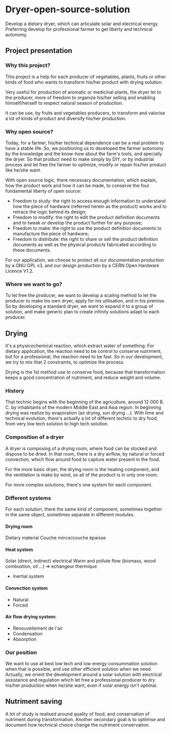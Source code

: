 # Dryer-open-source-solution
Develop a dietary dryer, which can articulate solar and electrical energy. Preferring develop for professional farmer to get liberty and technical autonomy.

## Project presentation
### Why this project?
This project is a help for each producer of vegetables, plants, fruits or other kinds of food who wants to transform his/her product with drying solution.

Very useful for production of aromatic or medicinal plants, the dryer let to the producer, more of freedom to organize his/her selling and enabling himself/herself to respect natural season of production.

It can be use, by fruits and vegetables producers, to transform and valorise a lot of kinds of product and diversify his/her production.

### Why open source?
Today, for a farmer, his/her technical dependence can be a real problem to have a stable life. So, we positioning us to developed the farmer autonomy by the knowledge and the know-how about the farm's tools, and specially the dryer. So that product need to make simply by DIY, or by industrial process and let free the farmer to optimize, modify or repair his/her product like he/she want.

With open source logic, there necessary documentation, which explain, how the product work and how it can be made, to conserve the four fundamental liberty of open source:
- Freedom to study: the right to access enough information to understand how the piece of hardware (referred herein as the product) works and to retrace the logic behind its design;
- Freedom to modify: the right to edit the product definition documents and to tweak or develop the product further for any purpose;
- Freedom to make: the right to use the product definition documents to manufacture the piece of hardware;
- Freedom to distribute: the right to share or sell the product definition documents as well as the physical products fabricated according to these documents.

For our application, we choose to protect all our documentation production by a GNU GPL v3, and our design production by a CERN Open Hardware Licence V1.2.

### Where we want to go?
To let free the producer, we want to develop a scaling method to let the producer to make his own dryer, apply for his utilisation, and in his premise. So by developing a standard dryer, we want to expand it to a group of solution, and make generic plan to create infinity solutions adapt to each producer.

## Drying 
It's a physicochemical reaction, which extract water of something. For dietary application, the reaction need to be control to conserve nutriment, but for a professional, the reaction need to be fast. So in our development, we try to mix that 2 constraints, to optimize the process.

Drying is the 1st method use to conserve food, because that transformation keeps a good concentration of nutriment, and reduce weight and volume.

### History
That technic begins with the beginning of the agriculture, around 12 000 B. C. by inhabitants of the modern Middle East and Asia region. In beginning drying was realize by evaporation (air drying, sun drying ...). With time and technical evolution, there's actually a lot of different technic to dry food, from very low tech solution to high tech solution.

### Composition of a dryer
A dryer is composing of a drying room, where food can be stocked and dispose to be dried. In that room, there is a dry airflow, by natural or forced convection, which flow around food to capture water present in the food. 

For the more basic dryer, the drying room is the heating component, and the ventilation is make by wind, so all of the product is in only one room.

For more complex solutions, there's one system for each component.

### Different systems
For each solution, there the same kind of component, sometimes together in the same object, sometimes separate in different modules.

#### Drying room
Dietary material
Couche mince/couche épaisse

#### Heat system
Solar (direct, indirect)
electrical
Warm and pollute flow (biomass, wood combustion, oil ...) => echangeur thermique

- Inertial system

#### Convection system
- Natural
- Forced

#### Air flow drying system:
- Renouvellement de l'air
- Condensation
- Absorption

### Our position
We want to use at best low tech and low energy consummation solution when that is possible, and use other efficient solution when we need. Actually, we orient the development around a solar solution with electrical assistance and regulation which let free a professional producer to dry his/her production when he/she want, even if solar energy isn't optimal.

## Nutriment saving
A lot of study is realised around quality of food, and conservation of nutriment during transformation. Another secondary goal is to optimise and document how technical choice change the nutriment conservation.
